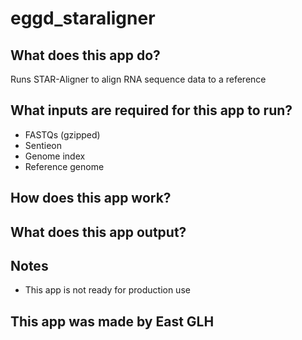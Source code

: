 # eggd_staraligner

## What does this app do?
Runs STAR-Aligner to align RNA sequence data to a reference 

## What inputs are required for this app to run?
* FASTQs  (gzipped)
* Sentieon
* Genome index
* Reference genome

## How does this app work?

## What does this app output?

## Notes
* This app is not ready for production use

## This app was made by East GLH